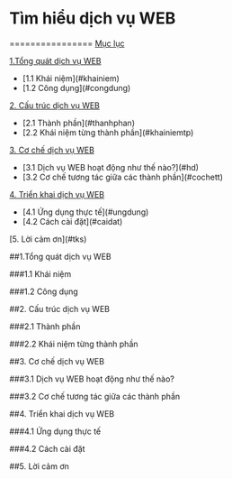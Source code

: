 # Tìm hiểu dịch vụ WEB
================
[Mục lục](#content)

[1.Tổng quát dịch vụ WEB](#tqweb)
<ul>
<li>[1.1 Khái niệm](#khainiem)
<li>[1.2 Công dụng](#congdung)
</ul>

[2. Cấu trúc dịch vụ WEB](#cautruc)
<ul>
<li>[2.1 Thành phần](#thanhphan)
<li>[2.2 Khái niệm từng thành phần](#khainiemtp)
</ul>

[3. Cơ chế dịch vụ WEB](#coche)
<ul>
<li>[3.1 Dịch vụ WEB hoạt động như thế nào?](#hd)
<li>[3.2 Cơ chế tương tác giữa các thành phần](#cochett)
</ul>

[4. Triển khai dịch vụ WEB](#trienkhai)
<ul>
<li>[4.1 Ứng dụng thực tế](#ungdung)
<li>[4.2 Cách cài đặt](#caidat)
</ul>
[5. Lời cảm ơn](#tks)

<a name="tqweb"></a>
##1.Tổng quát dịch vụ WEB


<a name="khainiem"></a>
###1.1 Khái niệm


<a name="congdung"></a>
###1.2 Công dụng


<a name="cautruc"></a>
##2. Cấu trúc dịch vụ WEB


<a name="thanhphan"></a>
###2.1 Thành phần

<a name="khainiemtp"></a>
###2.2 Khái niệm từng thành phần

<a name="coche"></a>
##3. Cơ chế dịch vụ WEB


<a name="hd"></a>
###3.1 Dịch vụ WEB hoạt động như thế nào?


<a name="cochett"></a>
###3.2 Cơ chế tương tác giữa các thành phần


<a name="trienkhai"></a>
##4. Triển khai dịch vụ WEB


<a name="ungdung"></a>
###4.1 Ứng dụng thực tế


<a name="caidat"></a>
###4.2 Cách cài đặt

<a name="tks"></a>
##5. Lời cảm ơn

